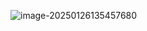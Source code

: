 ![image-20250126135457680](C:\Users\Emerson\AppData\Roaming\Typora\typora-user-images\image-20250126135457680.png)